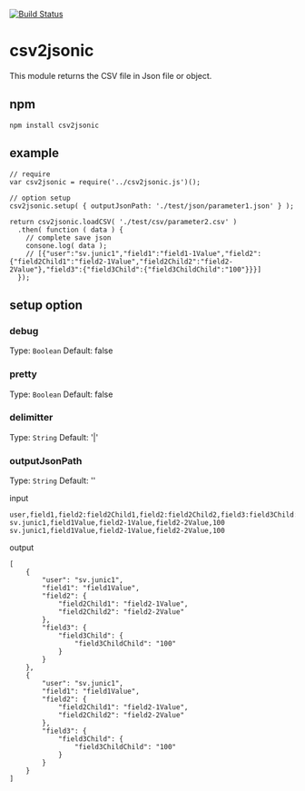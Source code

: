 [![Build Status](https://travis-ci.org/svjunic/csv2json.svg?branch=master)](https://travis-ci.org/svjunic/csv2json)

# csv2jsonic
This module returns the CSV file in Json file or object.

## npm

```
npm install csv2jsonic
```

## example

```
// require
var csv2jsonic = require('../csv2jsonic.js')();

// option setup
csv2jsonic.setup( { outputJsonPath: './test/json/parameter1.json' } );

return csv2jsonic.loadCSV( './test/csv/parameter2.csv' )
  .then( function ( data ) {
    // complete save json
    consone.log( data );
    // [{"user":"sv.junic1","field1":"field1-1Value","field2":{"field2Child1":"field2-1Value","field2Child2":"field2-2Value"},"field3":{"field3Child":{"field3ChildChild":"100"}}}]
  });
```

##  setup option

### debug
Type: `Boolean`
Default: false

### pretty
Type: `Boolean`
Default: false

### delimitter
Type: `String`
Default: '|'

### outputJsonPath
Type: `String`
Default: ''


input
```
user,field1,field2:field2Child1,field2:field2Child2,field3:field3Child:field3ChildChild
sv.junic1,field1Value,field2-1Value,field2-2Value,100
sv.junic1,field1Value,field2-1Value,field2-2Value,100
```

output
```
[
    {
        "user": "sv.junic1",
        "field1": "field1Value",
        "field2": {
            "field2Child1": "field2-1Value",
            "field2Child2": "field2-2Value"
        },
        "field3": {
            "field3Child": {
                "field3ChildChild": "100"
            }
        }
    },
    {
        "user": "sv.junic1",
        "field1": "field1Value",
        "field2": {
            "field2Child1": "field2-1Value",
            "field2Child2": "field2-2Value"
        },
        "field3": {
            "field3Child": {
                "field3ChildChild": "100"
            }
        }
    }
]
```
